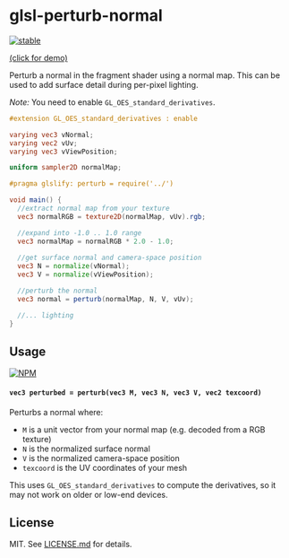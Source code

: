 # glsl-perturb-normal

[![stable](http://badges.github.io/stability-badges/dist/stable.svg)](http://github.com/badges/stability-badges)

[(click for demo)](http://stack.gl/glsl-perturb-normal/demo)

<!-- iframe: http://stack.gl/glsl-perturb-normal/demo -->

Perturb a normal in the fragment shader using a normal map. This can be used to add surface detail during per-pixel lighting. 

*Note:* You need to enable `GL_OES_standard_derivatives`.

```glsl
#extension GL_OES_standard_derivatives : enable

varying vec3 vNormal;
varying vec2 vUv;
varying vec3 vViewPosition;

uniform sampler2D normalMap;

#pragma glslify: perturb = require('../')

void main() {
  //extract normal map from your texture
  vec3 normalRGB = texture2D(normalMap, vUv).rgb;

  //expand into -1.0 .. 1.0 range
  vec3 normalMap = normalRGB * 2.0 - 1.0;
  
  //get surface normal and camera-space position
  vec3 N = normalize(vNormal);
  vec3 V = normalize(vViewPosition);

  //perturb the normal
  vec3 normal = perturb(normalMap, N, V, vUv);

  //... lighting
}
```

## Usage

[![NPM](https://nodei.co/npm/glsl-perturb-normal.png)](https://nodei.co/npm/glsl-perturb-normal/)

#### `vec3 perturbed = perturb(vec3 M, vec3 N, vec3 V, vec2 texcoord)`

Perturbs a normal where:

- `M` is a unit vector from your normal map (e.g. decoded from a RGB texture)
- `N` is the normalized surface normal
- `V` is the normalized camera-space position
- `texcoord` is the UV coordinates of your mesh

This uses `GL_OES_standard_derivatives` to compute the derivatives, so it may not work on older or low-end devices. 

## License

MIT. See [LICENSE.md](http://github.com/stackgl/glsl-perturb-normal/blob/master/LICENSE.md) for details.
